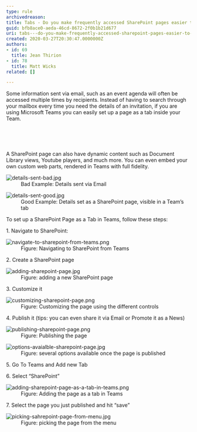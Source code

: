 ```yaml
---
type: rule
archivedreason: 
title: Tabs - Do you make frequently accessed SharePoint pages easier to find?
guid: bfb8ace0-aeda-46cd-8672-2f0b1b21d677
uri: tabs---do-you-make-frequently-accessed-sharepoint-pages-easier-to-find
created: 2020-03-27T20:30:47.0000000Z
authors:
- id: 69
  title: Jean Thirion
- id: 78
  title: Matt Wicks
related: []

---
```



<p class="ssw15-rteElement-P">Some information sent via email, such as an&#160;event agenda will often be accessed multiple times by recipients. Instead of having to search through your mailbox every time you need the details of an invitation, if you are using Microsoft Teams you can easily set up a page as a tab inside your Team.​<br><br></p>
<br><excerpt class='endintro'></excerpt><br>
<p class="ssw15-rteElement-P">​A SharePoint page can also have dynamic content such as Document Library views, Youtube players, and much more. You can even embed your own custom web parts, rendered in Teams with full fidelity.​​<br></p><dl class="badImage"><dt><img src="/PublishingImages/details-sent-bad.jpg" alt="details-sent-bad.jpg" />
</dt><dd>Bad Example&#58; Details sent via Email</dd></dl><dl class="goodImage"><dt><img src="/SiteAssets/make-frequently-accessed-sharepoint-pages-easier-to-find/details-sent-good.jpg" alt="details-sent-good.jpg" /></dt><dd>Good Example&#58; Details set as a SharePoint page, visible in a Team’s tab</dd></dl><p>To set up a SharePoint Page as a Tab in Teams, follow these steps&#58;</p><p>1. Navigate to SharePoint&#58;</p><dl class="image"><dt><img src="/PublishingImages/navigate-to-sharepoint-from-teams.png" alt="navigate-to-sharepoint-from-teams.png" /></dt><dd>Figure&#58; Navigating to SharePoint from Teams</dd></dl><p>2. Create a SharePoint page</p><dl class="image"><dt><img src="/PublishingImages/adding-sharepoint-page.jpg" alt="adding-sharepoint-page.jpg" />
</dt><dd>Figure&#58; adding a new SharePoint page</dd></dl><p>3. Customize it</p><dl class="image"><dt><img src="/PublishingImages/customizing-sharepoint-page.png" alt="customizing-sharepoint-page.png" /></dt><dd>Figure&#58; Customizing the page using the different controls</dd></dl><p>4. Publish it (tips&#58; you can even share it via Email or Promote it as a News)</p><dl class="image"><dt><img src="/PublishingImages/publishing-sharepoint-page.png" alt="publishing-sharepoint-page.png" /></dt><dd>Figure&#58; Publishing the page​<br></dd></dl><dl class="image"><dt><img src="/PublishingImages/options-avaialble-sharepoint-page.jpg" alt="options-avaialble-sharepoint-page.jpg" /></dt><dd>Figure&#58; several options available once the page is published</dd></dl><p>5. Go To Teams and Add new Tab</p><p>6. Select “SharePoint”</p><dl class="image"><dt><img src="/PublishingImages/adding-sharepoint-page-as-a-tab-in-teams.png" alt="adding-sharepoint-page-as-a-tab-in-teams.png" /></dt><dd>Figure&#58; Adding the page as a tab in Teams</dd></dl><p>7. Select the page you just published and hit “save”</p><dl class="image"><dt><img src="/PublishingImages/picking-sahrepoint-page-from-menu.jpg" alt="picking-sahrepoint-page-from-menu.jpg" /></dt><dd>Figure&#58; picking the page from the menu<br></dd></dl>


